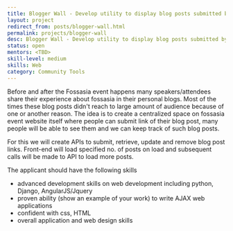 ```yaml
---
title: Blogger Wall - Develop utility to display blog posts submitted by attendees
layout: project
redirect_from: posts/blogger-wall.html
permalink: projects/blogger-wall
desc: Blogger Wall - Develop utility to display blog posts submitted by attendees
status: open
mentors: <TBD>
skill-level: medium
skills: Web
category: Community Tools
---
```


Before and after the Fossasia event happens many speakers/attendees share their experience about fossasia in their personal blogs. Most of the times these blog posts didn't reach to large amount of audience because of one or another reason. The idea is to create a centralized space on fossasia event website itself where people can submit link of their blog post, many people will be able to see them and we can keep track of such blog posts.

For this we will create APIs to submit, retrieve, update and remove blog post links. Front-end will load specified no. of posts on load and subsequent calls will be made to API to load more posts.

The applicant should have the following skills
- advanced development skills on web development including python, Django, AngularJS/Jquery
- proven ability (show an example of your work) to write AJAX web applications
- confident with css, HTML
- overall application and web design skills
